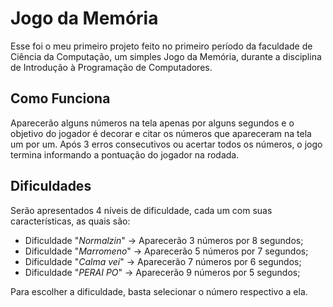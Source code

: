 # Jogo da Memória
 Esse foi o meu primeiro projeto feito no primeiro período da faculdade de Ciência da Computação, um simples Jogo da Memória, durante a disciplina de Introdução à Programação de Computadores.
 
 ## Como Funciona
 Aparecerão alguns números na tela apenas por alguns segundos e o objetivo do jogador é decorar e citar os números que apareceram na tela um por um.
 Após 3 erros consecutivos ou acertar todos os números, o jogo termina informando a pontuação do jogador na rodada.
 
 ## Dificuldades
 Serão apresentados 4 níveis de dificuldade, cada um com suas características, as quais são:
 - Dificuldade "*Normalzin*" -> Aparecerão 3 números por 8 segundos;
 - Dificuldade "*Marromeno*" -> Aparecerão 5 números por 7 segundos;
 - Dificuldade "*Calma vei*" -> Aparecerão 7 números por 6 segundos;
 - Dificuldade "*PERAI PO*" -> Aparecerão 9 números por 5 segundos;

Para escolher a dificuldade, basta selecionar o número respectivo a ela.


 
 
